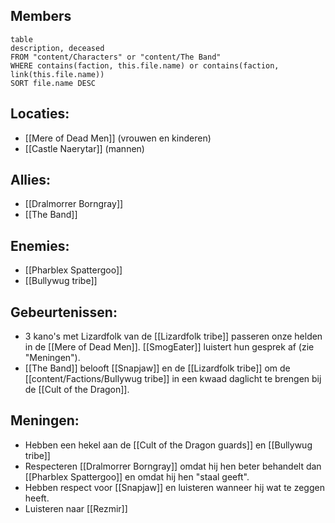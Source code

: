 
## Members
```dataview
table
description, deceased
FROM "content/Characters" or "content/The Band"
WHERE contains(faction, this.file.name) or contains(faction, link(this.file.name))
SORT file.name DESC
```
## Locaties:
- [[Mere of Dead Men]] (vrouwen en kinderen)
- [[Castle Naerytar]] (mannen)
## Allies:
- [[Dralmorrer Borngray]]
- [[The Band]]
## Enemies:
- [[Pharblex Spattergoo]]
- [[Bullywug tribe]] 
## Gebeurtenissen:
- 3 kano's met Lizardfolk van de [[Lizardfolk tribe]] passeren onze helden in de [[Mere of Dead Men]]. [[SmogEater]] luistert hun gesprek af (zie "Meningen").
- [[The Band]] belooft [[Snapjaw]] en de [[Lizardfolk tribe]] om de [[content/Factions/Bullywug tribe]] in een kwaad daglicht te brengen bij de [[Cult of the Dragon]]. 
## Meningen:
- Hebben een hekel aan de [[Cult of the Dragon guards]] en [[Bullywug tribe]]
- Respecteren [[Dralmorrer Borngray]] omdat hij hen beter behandelt dan [[Pharblex Spattergoo]] en omdat hij hen "staal geeft".
- Hebben respect voor [[Snapjaw]] en luisteren wanneer hij wat te zeggen heeft.
- Luisteren naar [[Rezmir]]

